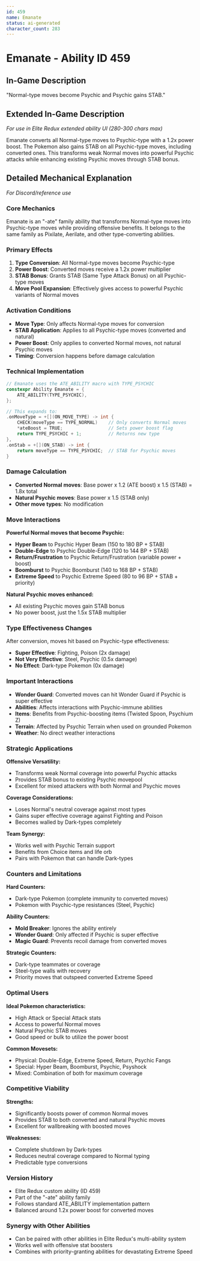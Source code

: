 ```yaml
---
id: 459
name: Emanate
status: ai-generated
character_count: 283
---
```


# Emanate - Ability ID 459

## In-Game Description
"Normal-type moves become Psychic and Psychic gains STAB."

## Extended In-Game Description
*For use in Elite Redux extended ability UI (280-300 chars max)*

Emanate converts all Normal-type moves to Psychic-type with a 1.2x power boost. The Pokemon also gains STAB on all Psychic-type moves, including converted ones. This transforms weak Normal moves into powerful Psychic attacks while enhancing existing Psychic moves through STAB bonus.

## Detailed Mechanical Explanation
*For Discord/reference use*

### Core Mechanics
Emanate is an "-ate" family ability that transforms Normal-type moves into Psychic-type moves while providing offensive benefits. It belongs to the same family as Pixilate, Aerilate, and other type-converting abilities.

### Primary Effects
1. **Type Conversion**: All Normal-type moves become Psychic-type
2. **Power Boost**: Converted moves receive a 1.2x power multiplier
3. **STAB Bonus**: Grants STAB (Same Type Attack Bonus) on all Psychic-type moves
4. **Move Pool Expansion**: Effectively gives access to powerful Psychic variants of Normal moves

### Activation Conditions
- **Move Type**: Only affects Normal-type moves for conversion
- **STAB Application**: Applies to all Psychic-type moves (converted and natural)
- **Power Boost**: Only applies to converted Normal moves, not natural Psychic moves
- **Timing**: Conversion happens before damage calculation

### Technical Implementation
```c
// Emanate uses the ATE_ABILITY macro with TYPE_PSYCHIC
constexpr Ability Emanate = {
    ATE_ABILITY(TYPE_PSYCHIC),
};

// This expands to:
.onMoveType = +[](ON_MOVE_TYPE) -> int {
    CHECK(moveType == TYPE_NORMAL)    // Only converts Normal moves
    *ateBoost = TRUE;                 // Sets power boost flag
    return TYPE_PSYCHIC + 1;          // Returns new type
},
.onStab = +[](ON_STAB) -> int { 
    return moveType == TYPE_PSYCHIC;  // STAB for Psychic moves
}
```

### Damage Calculation
- **Converted Normal moves**: Base power x 1.2 (ATE boost) x 1.5 (STAB) = 1.8x total
- **Natural Psychic moves**: Base power x 1.5 (STAB only)
- **Other move types**: No modification

### Move Interactions
**Powerful Normal moves that become Psychic:**
- **Hyper Beam** to Psychic Hyper Beam (150 to 180 BP + STAB)
- **Double-Edge** to Psychic Double-Edge (120 to 144 BP + STAB) 
- **Return/Frustration** to Psychic Return/Frustration (variable power + boost)
- **Boomburst** to Psychic Boomburst (140 to 168 BP + STAB)
- **Extreme Speed** to Psychic Extreme Speed (80 to 96 BP + STAB + priority)

**Natural Psychic moves enhanced:**
- All existing Psychic moves gain STAB bonus
- No power boost, just the 1.5x STAB multiplier

### Type Effectiveness Changes
After conversion, moves hit based on Psychic-type effectiveness:
- **Super Effective**: Fighting, Poison (2x damage)
- **Not Very Effective**: Steel, Psychic (0.5x damage)
- **No Effect**: Dark-type Pokemon (0x damage)

### Important Interactions
- **Wonder Guard**: Converted moves can hit Wonder Guard if Psychic is super effective
- **Abilities**: Affects interactions with Psychic-immune abilities
- **Items**: Benefits from Psychic-boosting items (Twisted Spoon, Psychium Z)
- **Terrain**: Affected by Psychic Terrain when used on grounded Pokemon
- **Weather**: No direct weather interactions

### Strategic Applications
**Offensive Versatility:**
- Transforms weak Normal coverage into powerful Psychic attacks
- Provides STAB bonus to existing Psychic movepool
- Excellent for mixed attackers with both Normal and Psychic moves

**Coverage Considerations:**
- Loses Normal's neutral coverage against most types
- Gains super effective coverage against Fighting and Poison
- Becomes walled by Dark-types completely

**Team Synergy:**
- Works well with Psychic Terrain support
- Benefits from Choice items and life orb
- Pairs with Pokemon that can handle Dark-types

### Counters and Limitations
**Hard Counters:**
- Dark-type Pokemon (complete immunity to converted moves)
- Pokemon with Psychic-type resistances (Steel, Psychic)

**Ability Counters:**
- **Mold Breaker**: Ignores the ability entirely
- **Wonder Guard**: Only affected if Psychic is super effective
- **Magic Guard**: Prevents recoil damage from converted moves

**Strategic Counters:**
- Dark-type teammates or coverage
- Steel-type walls with recovery
- Priority moves that outspeed converted Extreme Speed

### Optimal Users
**Ideal Pokemon characteristics:**
- High Attack or Special Attack stats
- Access to powerful Normal moves
- Natural Psychic STAB moves
- Good speed or bulk to utilize the power boost

**Common Movesets:**
- Physical: Double-Edge, Extreme Speed, Return, Psychic Fangs
- Special: Hyper Beam, Boomburst, Psychic, Psyshock
- Mixed: Combination of both for maximum coverage

### Competitive Viability
**Strengths:**
- Significantly boosts power of common Normal moves
- Provides STAB to both converted and natural Psychic moves
- Excellent for wallbreaking with boosted moves

**Weaknesses:**
- Complete shutdown by Dark-types
- Reduces neutral coverage compared to Normal typing
- Predictable type conversions

### Version History
- Elite Redux custom ability (ID 459)
- Part of the "-ate" ability family
- Follows standard ATE_ABILITY implementation pattern
- Balanced around 1.2x power boost for converted moves

### Synergy with Other Abilities
- Can be paired with other abilities in Elite Redux's multi-ability system
- Works well with offensive stat boosters
- Combines with priority-granting abilities for devastating Extreme Speed